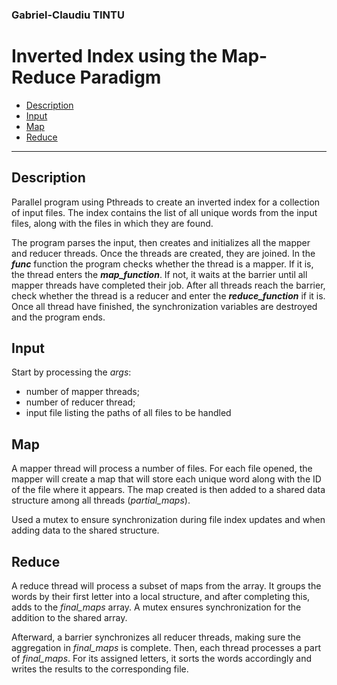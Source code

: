 ### Gabriel-Claudiu TINTU

# Inverted Index using the Map-Reduce Paradigm

- [Description](#description)
- [Input](#input)
- [Map](#map)
- [Reduce](#Reduce)


---

## Description
Parallel program using Pthreads to create an inverted index for a collection of input files. The index contains the list of all unique words from the input files, along with the files in which they are found. 

The program parses the input, then creates and initializes all the mapper and reducer threads. Once the threads are created, they are joined. In the ***func*** function the program checks whether the thread is a mapper. If it is, the thread enters the ***map_function***. If not, it waits at the barrier until all mapper threads have completed their job. After all threads reach the barrier, check whether the thread is a reducer and enter the ***reduce_function*** if it is. Once all thread have finished, the synchronization variables are destroyed and the program ends.

## Input
Start by processing the *args*:

- number of mapper threads;
- number of reducer thread;
- input file listing the paths of all files to be handled

## Map
A mapper thread will process a number of files. For each file opened, the mapper will create a map that will store each unique word along with the ID of the file where it appears. The map created is then added to a shared data structure among all threads (*partial_maps*).

Used a mutex to ensure synchronization during file index updates and when adding data to the shared structure.

## Reduce
A reduce thread will process a subset of maps from the array. It groups the words by their first letter into a local structure, and after completing this,  adds to the *final_maps* array. A mutex ensures synchronization for the addition to the shared array.

Afterward, a barrier synchronizes all reducer threads, making sure the aggregation in *final_maps* is complete. Then, each thread processes a part of *final_maps*. For its assigned letters, it sorts the words accordingly and writes the results to the corresponding file.